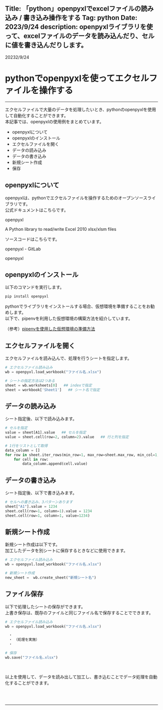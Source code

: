 Title: 「python」openpyxlでexcelファイルの読み込み / 書き込み操作をする
Tag: python
Date: 2023/9/24
description: openpyxlライブラリを使って、excelファイルのデータを読み込んだり、セルに値を書き込んだりします。
---

20232/9/24

# pythonでopenpyxlを使ってエクセルファイルを操作する

---

エクセルファイルで大量のデータを処理したいとき、pythonのopenpyxlを使用して自動化することができます。  
本記事では、openpyxlの使用例をまとめています。  

* openpyxlについて
* openpyxlのインストール
* エクセルファイルを開く
* データの読み込み
* データの書き込み
* 新規シート作成
* 保存

## openpyxlについて

openpyxlは、pythonでエクセルファイルを操作するためのオープンソースライブラリです。  
公式ドキュメントはこちらです。  

<a href="https://openpyxl.readthedocs.io/en/stable/" style="text-decoration: none;">
<div class="link-box"><div class="img-box"><div style="background-image: url('https://openpyxl.readthedocs.io/en/stable/_static/logo.png');"></div></div><div class="text-box"><p class="title">openpyxl</p><p class="description">A Python library to read/write Excel 2010 xlsx/xlsm files</p></div></div>
</a>

ソースコードはこちらです。  

<a href="https://foss.heptapod.net/openpyxl/openpyxl" style="text-decoration: none;">
<div class="link-box"><div class="img-box"><div style="background-image: url('https://foss.heptapod.net/uploads/-/system/appearance/header_logo/1/logo.svg');"></div></div><div class="text-box"><p class="title">openpyxl - GitLab</p><p class="description">openpyxl</p></div></div>
</a>

## openpyxlのインストール

以下のコマンドを実行します。  

```python
pip install openpyxl
```

pythonでライブラリをインストールする場合、仮想環境を準備することをお勧めします。  
以下で、pipenvを利用した仮想環境の構築方法を紹介しています。  

（参考）<span class="link"></span>[pipenvを使用した仮想環境の準備方法](https://yamaccu.github.io/tils/20210820-Python-pipenv)  


## エクセルファイルを開く

エクセルファイルを読み込んで、処理を行うシートを指定します。  

```python
# エクセルファイル読み込み
wb = openpyxl.load_workbook("ファイル名.xlsx")

# シートの指定方法は2つある
sheet = wb.worksheets[0]   ## indexで指定
sheet = workbook['Sheet1']   ## シート名で指定
```

## データの読み込み

シート指定後、以下で読み込みます。  

```python
# セルを指定
value = sheet[A1].value   ## セルを指定
value = sheet.cell(row=2, column=2).value   ## 行と列を指定

# 1行をリストとして取得
data_column = []
for row in sheet.iter_rows(min_row=1, max_row=sheet.max_row, min_col=1, max_col=1):
    for cell in row:
        data_column.append(cell.value)
```

## データの書き込み

シート指定後、以下で書き込みます。  

```python
# セルへの書き込み、3パターンあります
sheet["A1"].value = 1234
sheet.cell(row=1, column=1).value = 1234
sheet.cell(row=1, column=1, value=1234)
```

## 新規シート作成

新規シート作成は以下です。  
加工したデータを別シートに保存するときなどに使用できます。  

```python
# エクセルファイル読み込み
wb = openpyxl.load_workbook("ファイル名.xlsx")

# 新規シート作成
new_sheet =  wb.create_sheet("新規シート名")
```

## ファイル保存

以下で処理したシートの保存ができます。  
上書き保存は、既存のファイルと同じファイル名で保存することでできます。  

```python
# エクセルファイル読み込み
wb = openpyxl.load_workbook("ファイル名.xlsx")

　・
　・　（処理を実施）
　・

# 保存
wb.save("ファイル名.xlsx")
```

<br>

以上を使用して、データを読み出して加工し、書き込むことでデータ処理を自動化することができます。  

<br>
<br>

---